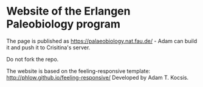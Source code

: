 # Website of the Erlangen Paleobiology program

The page is published as https://palaeobiology.nat.fau.de/ - Adam can build it and push it to Crisitina's server.

Do not fork the repo.

The website is based on the feeling-responsive template: http://phlow.github.io/feeling-responsive/
Developed by Adam T. Kocsis. 
